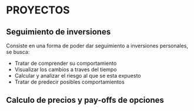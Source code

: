 # PROYECTOS

## Seguimiento de inversiones
Consiste en una forma de poder dar seguimiento a inversiones personales, se busca:
- Tratar de comprender su comportamiento
- Visualizar los cambios a traves del tiempo
- Calcular y analizar el riesgo al que se esta expuesto
- Tratar de predecir posibles comportamientos

## Calculo de precios y pay-offs de opciones
